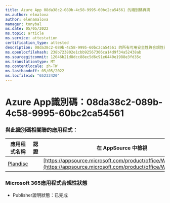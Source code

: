 ```yaml
---
title: Azure App 08da38c2-089b-4c58-9995-60bc2ca54561 的識別碼資訊
ms.author: elmalova
author: elenamalova
manager: tonybal
ms.date: 05/05/2022
ms.topic: article
ms.service: attestation
certification_type: attested
description: 08da38c2-089b-4c58-9995-60bc2ca54561 的所有可用安全性與合規性資訊。
ms.openlocfilehash: 238b723802e1cbb92567306ca14d9f34a52438ab
ms.sourcegitcommit: 12046b21d8dcc88ec5d6c91e6440e1988e3fd35c
ms.translationtype: MT
ms.contentlocale: zh-TW
ms.lasthandoff: 05/05/2022
ms.locfileid: "65233420"
---
```

# <a name="azure-app-id-08da38c2-089b-4c58-9995-60bc2ca54561"></a>Azure App識別碼：08da38c2-089b-4c58-9995-60bc2ca54561


### <a name="apps-associated-with-this-id"></a>與此識別碼相關聯的應用程式：
| **應用程式名稱** | **認證** | **在 AppSource 中檢視** |
|--------------|---------------|-----------------------|
| [Plandisc](../forward/WA200003869.md) |  | [https://appsource.microsoft.com/product/office/WA200003869](https://appsource.microsoft.com/product/office/WA200003869) |

### <a name="microsoft-365-app-compliance-status"></a>Microsoft 365應用程式合規性狀態
- Publisher證明狀態：已完成
